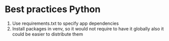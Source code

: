 # Best practices Python

1. Use requirements.txt to specify app dependencies 
2. Install packages in venv, so it would not require to have it globally also it could be easier to distribute them